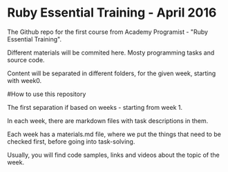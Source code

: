 # Ruby Essential Training - April 2016

The Github repo for the first course from Academy Programist - "Ruby Essential Training".

Different materials will be commited here. Mosty programming tasks and source code.

Content will be separated in different folders, for the given week, starting with week0.

#How to use this repository

The first separation if based on weeks - starting from week 1.

In each week, there are markdown files with task descriptions in them.

Each week has a materials.md file, where we put the things that need to be checked first, before going into task-solving.

Usually, you will find code samples, links and videos about the topic of the week.
